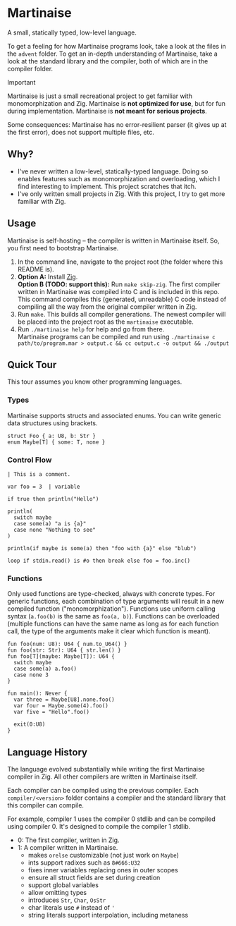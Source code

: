 # Martinaise

A small, statically typed, low-level language.

To get a feeling for how Martinaise programs look, take a look at the files in the `advent` folder.
To get an in-depth understanding of Martinaise, take a look at the standard library and the compiler, both of which are in the compiler folder.

> [!IMPORTANT]
> Martinaise is just a small recreational project to get familiar with monomorphization and Zig.
> Martinaise is **not optimized for use**, but for fun during implementation.
> Martinaise is **not meant for serious projects**.
>
> Some consequences:
> Martinaise has no error-resilient parser (it gives up at the first error), does not support multiple files, etc.

## Why?

- I've never written a low-level, statically-typed language.
  Doing so enables features such as monomorphization and overloading, which I find interesting to implement.
  This project scratches that itch.
- I've only written small projects in Zig.
  With this project, I try to get more familiar with Zig.

## Usage

Martinaise is self-hosting – the compiler is written in Martinaise itself.
So, you first need to bootstrap Martinaise.

1. In the command line, navigate to the project root (the folder where this README is).
2. **Option A:** Install [Zig](https://ziglang.org).  
   **Option B (TODO: support this):** Run `make skip-zig`. The first compiler written in Martinaise was compiled into C and is included in this repo. This command compiles this (generated, unreadable) C code instead of compiling all the way from the original compiler written in Zig.
3. Run `make`. This builds all compiler generations. The newest compiler will be placed into the project root as the `martinaise` executable.
4. Run `./martinaise help` for help and go from there.  
   Martinaise programs can be compiled and run using `./martinaise c path/to/program.mar > output.c && cc output.c -o output && ./output`

## Quick Tour

This tour assumes you know other programming languages.

### Types

Martinaise supports structs and associated enums.
You can write generic data structures using brackets.

```martinaise
struct Foo { a: U8, b: Str }
enum Maybe[T] { some: T, none }
```

### Control Flow

```martinaise
| This is a comment.

var foo = 3  | variable

if true then println("Hello")

println(
  switch maybe
  case some(a) "a is {a}"
  case none "Nothing to see"
)

println(if maybe is some(a) then "foo with {a}" else "blub")

loop if stdin.read() is #o then break else foo = foo.inc()
```

### Functions

Only used functions are type-checked, always with concrete types.
For generic functions, each combination of type arguments will result in a new compiled function ("monomorphization").
Functions use uniform calling syntax (`a.foo(b)` is the same as `foo(a, b)`).
Functions can be overloaded (multiple functions can have the same name as long as for each function call, the type of the arguments make it clear which function is meant).

```martinaise
fun foo(num: U8): U64 { num.to_U64() }
fun foo(str: Str): U64 { str.len() }
fun foo[T](maybe: Maybe[T]): U64 {
  switch maybe
  case some(a) a.foo()
  case none 3
}

fun main(): Never {
  var three = Maybe[U8].none.foo()
  var four = Maybe.some(4).foo()
  var five = "Hello".foo()

  exit(0:U8)
}
```

## Language History

The language evolved substantially while writing the first Martinaise compiler in Zig.
All other compilers are written in Martinaise itself.

Each compiler can be compiled using the previous compiler.
Each `compiler/<version>` folder contains a compiler and the standard library that this compiler can compile.

For example, compiler 1 uses the compiler 0 stdlib and can be compiled using compiler 0.
It's designed to compile the compiler 1 stdlib.

- 0: The first compiler, written in Zig.
- 1: A compiler written in Martinaise.
  - makes `orelse` customizable (not just work on `Maybe`)
  - ints support radixes such as `8#666:U32`
  - fixes inner variables replacing ones in outer scopes
  - ensure all struct fields are set during creation
  - support global variables
  - allow omitting types
  - introduces `Str`, `Char`, `OsStr`
  - char literals use `#` instead of `'`
  - string literals support interpolation, including metaness

